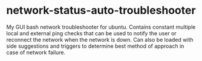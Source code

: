 # network-status-auto-troubleshooter
My GUI bash network troubleshooter for ubuntu. Contains constant multiple local and external ping checks that can be used to notify the user or reconnect the network when the network is down. Can also be loaded with side suggestions and triggers to determine best method of approach in case of network failure.
